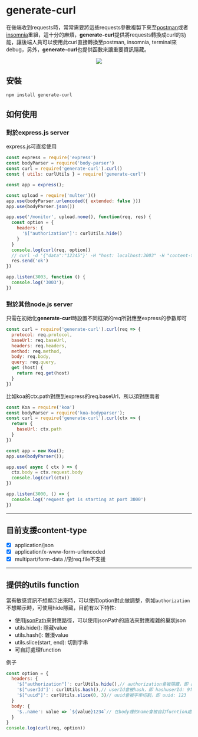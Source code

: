 # generate-curl

在後端收到requests時，常常需要將這些requests參數複製下來至[postman](https://www.postman.com/)或者[insomnia](https://insomnia.rest/)重組，這十分的麻煩，**generate-curl**提供將requests轉換成curl的功能，讓後端人員可以使用此curl直接轉換至postman, insomnia, terminal來debug，另外，**generate-curl**也提供函數來讓重要資訊隱藏。

<div align="center">
  <img src="https://i.imgur.com/6b9qeTc.gif">
</div>

## 安裝

`npm install generate-curl`

## 如何使用

### 對於express.js server

express.js可直接使用

```javascript
const express = require('express')
const bodyParser = require('body-parser')
const curl = require('generate-curl').curl()
const { utils: curlUtils } = require('generate-curl')

const app = express();

const upload = require('multer')()
app.use(bodyParser.urlencoded({ extended: false }))
app.use(bodyParser.json())

app.use('/monitor', upload.none(), function(req, res) {
  const option = {
    headers: {
      '$["authorization"]': curlUtils.hide()
    }
  }
  console.log(curl(req, option))
  // curl -d '{"data":"12345"}' -H "host: localhost:3003" -H "content-type: application/json" -H "authorization: hide" -X POST 'http://localhost:3003/monitor?query=abc'
  res.send('ok')
})

app.listen(3003, function () {
  console.log('3003');
})
```

### 對於其他node.js server

只需在初始化**generate-curl**時設置不同框架的req所對應至express的參數即可

```javascript
const curl = require('generate-curl').curl(req => {
  protocol: req.protocol,
  baseUrl: req.baseUrl,
  headers: req.headers,
  method: req.method,
  body: req.body,
  query: req.query,
  get (host) {
    return req.get(host)
  }
})
```

比如koa的ctx.path對應到express的req.baseUrl，所以須對應兩者

```javascript
const Koa = require('koa')
const bodyParser = require('koa-bodyparser');
const curl = require('generate-curl').curl(ctx => {
  return {
    baseUrl: ctx.path
  }
})

const app = new Koa();
app.use(bodyParser());

app.use( async ( ctx ) => {
  ctx.body = ctx.request.body
  console.log(curl(ctx))
})

app.listen(3000, () => {
  console.log('request get is starting at port 3000')
})
```

---

## 目前支援content-type

* [x] application/json
* [x] application/x-www-form-urlencoded
* [x] multipart/form-data //對req.file不支援

---

## 提供的utils function

當有敏感資訊不想顯示出來時，可以使用option對此做調整，例如`authorization`不想顯示時，可使用hide隱藏，目前有以下特性:

* 使用[jsonPath](https://github.com/dchester/jsonpath)來對應路徑，可以使用jsonPath的語法來對應複雜的巢狀json
* utils.hide(): 隱藏value
* utils.hash(): 雜湊value
* utils.slice(start, end): 切割字串
* 可自訂處理function

例子

```javascript
const option = {
  headers: {
    '$["authorization"]': curlUtils.hide(),// authorization會被隱藏，即 authorization: hide
    '$["userId"]': curlUtils.hash(),// userId會被hash，即 hashuserId: 9f86d081884c7d659a2feaa0c55ad015a3bf4f1b2b0b822cd15d6c15b0f00a08
    '$["uuid"]': curlUtils.slice(0, 3)// uuid會被字串切割，即 uuid: 123
  }
  body: {
    '$..name': value => `${value}1234`// 在body裡的name會被自訂fucntion處理，此處即加上1234字串
  }
}
console.log(curl(req, option))
```